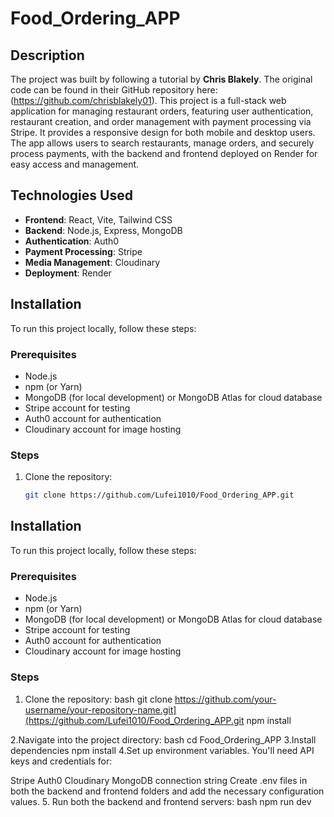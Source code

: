 # Food_Ordering_APP
## Description
The project was built by following a tutorial by **Chris Blakely**. The original code can be found in their GitHub repository here: (https://github.com/chrisblakely01).
This project is a full-stack web application for managing restaurant orders, featuring user authentication, restaurant creation, and order management with payment processing via Stripe. It provides a responsive design for both mobile and desktop users. The app allows users to search restaurants, manage orders, and securely process payments, with the backend and frontend deployed on Render for easy access and management.

## Technologies Used
- **Frontend**: React, Vite, Tailwind CSS
- **Backend**: Node.js, Express, MongoDB
- **Authentication**: Auth0
- **Payment Processing**: Stripe
- **Media Management**: Cloudinary
- **Deployment**: Render

## Installation

To run this project locally, follow these steps:

### Prerequisites

- Node.js
- npm (or Yarn)
- MongoDB (for local development) or MongoDB Atlas for cloud database
- Stripe account for testing
- Auth0 account for authentication
- Cloudinary account for image hosting

### Steps

1. Clone the repository:

   ```bash
   git clone https://github.com/Lufei1010/Food_Ordering_APP.git

## Installation

To run this project locally, follow these steps:

### Prerequisites

- Node.js
- npm (or Yarn)
- MongoDB (for local development) or MongoDB Atlas for cloud database
- Stripe account for testing
- Auth0 account for authentication
- Cloudinary account for image hosting
 ### Steps

1. Clone the repository:
bash
git clone https://github.com/your-username/your-repository-name.git](https://github.com/Lufei1010/Food_Ordering_APP.git
npm install
 
2.Navigate into the project directory:
bash
cd Food_Ordering_APP
3.Install dependencies
npm install
4.Set up environment variables. You'll need API keys and credentials for:

Stripe
Auth0
Cloudinary
MongoDB connection string
Create .env files in both the backend and frontend folders and add the necessary configuration values.
5. Run both the backend and frontend servers: 
bash
npm run dev
